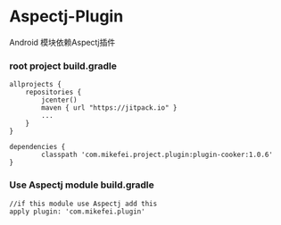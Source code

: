 # Aspectj-Plugin
Android 模块依赖Aspectj插件

### root project build.gradle
```
allprojects {
    repositories {
        jcenter()
        maven { url "https://jitpack.io" }
        ...
    }
}

dependencies {
        classpath 'com.mikefei.project.plugin:plugin-cooker:1.0.6'
}
```
### Use Aspectj module build.gradle
```
//if this module use Aspectj add this
apply plugin: 'com.mikefei.plugin'
```
